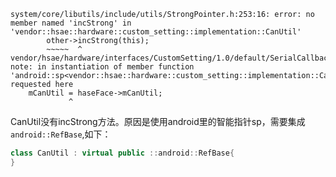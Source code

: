 ```
system/core/libutils/include/utils/StrongPointer.h:253:16: error: no member named 'incStrong' in 'vendor::hsae::hardware::custom_setting::implementation::CanUtil'
        other->incStrong(this);
        ~~~~~  ^
vendor/hsae/hardware/interfaces/CustomSetting/1.0/default/SerialCallback.cpp:10:14: note: in instantiation of member function 'android::sp<vendor::hsae::hardware::custom_setting::implementation::CanUtil>::operator=' requested here
    mCanUtil = haseFace->mCanUtil;
             ^
```

CanUtil没有incStrong方法。原因是使用android里的智能指针sp，需要集成`android::RefBase`,如下：

```C++
class CanUtil : virtual public ::android::RefBase{
}
```


